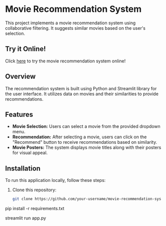 # Movie Recommendation System

This project implements a movie recommendation system using collaborative filtering. It suggests similar movies based on the user's selection.

## Try it Online!

Click [here](https://movie-recomm-xxjfbtc8decuo8jkvfnxpm.streamlit.app/) to try the movie recommendation system online!

## Overview

The recommendation system is built using Python and Streamlit library for the user interface. It utilizes data on movies and their similarities to provide recommendations.

## Features

- **Movie Selection:** Users can select a movie from the provided dropdown menu.
- **Recommendation:** After selecting a movie, users can click on the "Recommend" button to receive recommendations based on similarity.
- **Movie Posters:** The system displays movie titles along with their posters for visual appeal.

## Installation

To run this application locally, follow these steps:

1. Clone this repository:

   ```bash
   git clone https://github.com/your-username/movie-recommendation-system.git

pip install -r requirements.txt

streamlit run app.py


